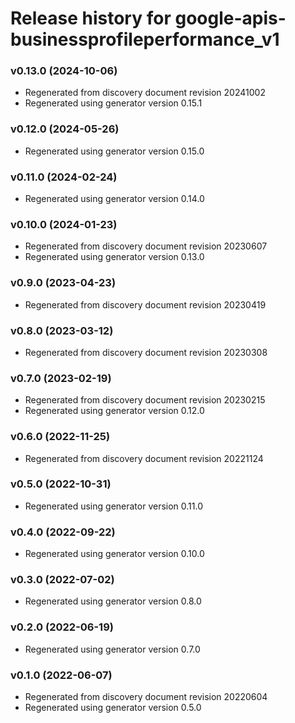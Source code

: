 # Release history for google-apis-businessprofileperformance_v1

### v0.13.0 (2024-10-06)

* Regenerated from discovery document revision 20241002
* Regenerated using generator version 0.15.1

### v0.12.0 (2024-05-26)

* Regenerated using generator version 0.15.0

### v0.11.0 (2024-02-24)

* Regenerated using generator version 0.14.0

### v0.10.0 (2024-01-23)

* Regenerated from discovery document revision 20230607
* Regenerated using generator version 0.13.0

### v0.9.0 (2023-04-23)

* Regenerated from discovery document revision 20230419

### v0.8.0 (2023-03-12)

* Regenerated from discovery document revision 20230308

### v0.7.0 (2023-02-19)

* Regenerated from discovery document revision 20230215
* Regenerated using generator version 0.12.0

### v0.6.0 (2022-11-25)

* Regenerated from discovery document revision 20221124

### v0.5.0 (2022-10-31)

* Regenerated using generator version 0.11.0

### v0.4.0 (2022-09-22)

* Regenerated using generator version 0.10.0

### v0.3.0 (2022-07-02)

* Regenerated using generator version 0.8.0

### v0.2.0 (2022-06-19)

* Regenerated using generator version 0.7.0

### v0.1.0 (2022-06-07)

* Regenerated from discovery document revision 20220604
* Regenerated using generator version 0.5.0

